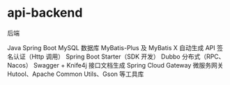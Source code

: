 # api-backend
后端

Java Spring Boot
MySQL 数据库
MyBatis-Plus 及 MyBatis X 自动生成
API 签名认证（Http 调用）
Spring Boot Starter（SDK 开发）
Dubbo 分布式（RPC、Nacos）
Swagger + Knife4j 接口文档生成
Spring Cloud Gateway 微服务网关
Hutool、Apache Common Utils、Gson 等工具库
